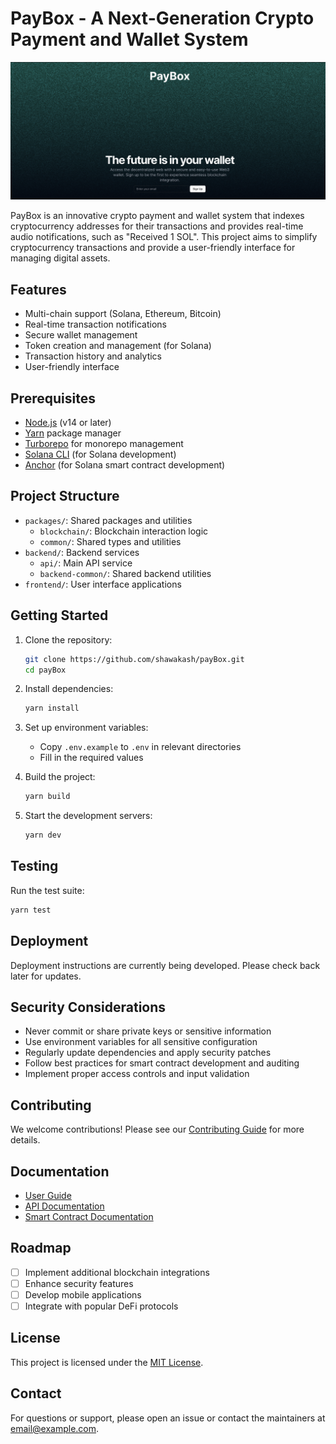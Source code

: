 # PayBox - A Next-Generation Crypto Payment and Wallet System

![Preview](./statics/preview.png)

PayBox is an innovative crypto payment and wallet system that indexes cryptocurrency addresses for their transactions and provides real-time audio notifications, such as "Received 1 SOL". This project aims to simplify cryptocurrency transactions and provide a user-friendly interface for managing digital assets.

## Features

- Multi-chain support (Solana, Ethereum, Bitcoin)
- Real-time transaction notifications
- Secure wallet management
- Token creation and management (for Solana)
- Transaction history and analytics
- User-friendly interface

## Prerequisites

- [Node.js](https://nodejs.org/) (v14 or later)
- [Yarn](https://yarnpkg.com/) package manager
- [Turborepo](https://turbo.build/repo/docs) for monorepo management
- [Solana CLI](https://docs.solana.com/cli/install-solana-cli-tools) (for Solana development)
- [Anchor](https://project-serum.github.io/anchor/getting-started/installation.html) (for Solana smart contract development)

## Project Structure

- `packages/`: Shared packages and utilities
  - `blockchain/`: Blockchain interaction logic
  - `common/`: Shared types and utilities
- `backend/`: Backend services
  - `api/`: Main API service
  - `backend-common/`: Shared backend utilities
- `frontend/`: User interface applications

## Getting Started

1. Clone the repository:
   ```bash
   git clone https://github.com/shawakash/payBox.git
   cd payBox
   ```

2. Install dependencies:
   ```bash
   yarn install
   ```

3. Set up environment variables:
   - Copy `.env.example` to `.env` in relevant directories
   - Fill in the required values

4. Build the project:
   ```bash
   yarn build
   ```

5. Start the development servers:
   ```bash
   yarn dev
   ```

## Testing

Run the test suite:

```bash
yarn test
```

## Deployment

Deployment instructions are currently being developed. Please check back later for updates.

## Security Considerations

- Never commit or share private keys or sensitive information
- Use environment variables for all sensitive configuration
- Regularly update dependencies and apply security patches
- Follow best practices for smart contract development and auditing
- Implement proper access controls and input validation

## Contributing

We welcome contributions! Please see our [Contributing Guide](CONTRIBUTING.md) for more details.

## Documentation

- [User Guide](docs/USER_GUIDE.md)
- [API Documentation](docs/API.md)
- [Smart Contract Documentation](docs/SMART_CONTRACTS.md)

## Roadmap

- [ ] Implement additional blockchain integrations
- [ ] Enhance security features
- [ ] Develop mobile applications
- [ ] Integrate with popular DeFi protocols

## License

This project is licensed under the [MIT License](LICENSE).

## Contact

For questions or support, please open an issue or contact the maintainers at [email@example.com](mailto:email@example.com).

